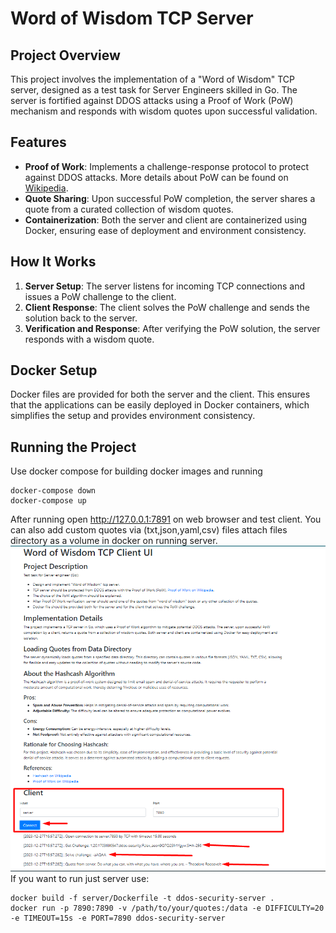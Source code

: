 # Word of Wisdom TCP Server

## Project Overview
This project involves the implementation of a "Word of Wisdom" TCP server, designed as a test task for Server Engineers skilled in Go. The server is fortified against DDOS attacks using a Proof of Work (PoW) mechanism and responds with wisdom quotes upon successful validation.

## Features
- **Proof of Work**: Implements a challenge-response protocol to protect against DDOS attacks. More details about PoW can be found on [Wikipedia](https://en.wikipedia.org/wiki/Proof_of_work).
- **Quote Sharing**: Upon successful PoW completion, the server shares a quote from a curated collection of wisdom quotes.
- **Containerization**: Both the server and client are containerized using Docker, ensuring ease of deployment and environment consistency.

## How It Works
1. **Server Setup**: The server listens for incoming TCP connections and issues a PoW challenge to the client.
2. **Client Response**: The client solves the PoW challenge and sends the solution back to the server.
3. **Verification and Response**: After verifying the PoW solution, the server responds with a wisdom quote.

## Docker Setup
Docker files are provided for both the server and the client. This ensures that the applications can be easily deployed in Docker containers, which simplifies the setup and provides environment consistency.

## Running the Project
Use docker compose for building docker images and running
```shell
docker-compose down
docker-compose up
```
After running open http://127.0.0.1:7891 on web browser and test client.
You can also add custom quotes via (txt,json,yaml,csv) files attach files directory as a volume in docker on running server.
![img.png](img.png)
If you want to run just server use:
```shell
docker build -f server/Dockerfile -t ddos-security-server .
docker run -p 7890:7890 -v /path/to/your/quotes:/data -e DIFFICULTY=20 -e TIMEOUT=15s -e PORT=7890 ddos-security-server
```
